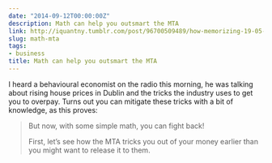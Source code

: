 ```yaml
---
date: "2014-09-12T00:00:00Z"
description: Math can help you outsmart the MTA
link: http://iquantny.tumblr.com/post/96700509489/how-memorizing-19-05-can-help-you-outsmart-the-mta
slug: math-mta
tags:
- business
title: Math can help you outsmart the MTA
---
```


I heard a behavioural economist on the radio this morning, he was talking about rising house prices in Dublin and the tricks the industry uses to get you to overpay. Turns out you can mitigate these tricks with a bit of knowledge, as this proves:

>But now, with some simple math, you can fight back!  
>
>First, let’s see how the MTA tricks you out of your money earlier than you might want to release it to them.